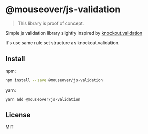 # @mouseover/js-validation

> This library is proof of concept.

Simple js validation library slightly inspired by [knockout.validation](https://github.com/Knockout-Contrib/Knockout-Validation.git)

It's use same rule set structure as knockout.validation.

## Install

npm:

```sh
npm install --save @mouseover/js-validation
```

yarn:

```sh
yarn add @mouseover/js-validation
```

## License

MIT